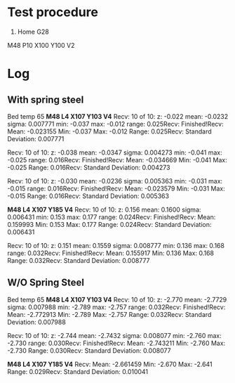 
# Test procedure
1. Home
 G28
 
 M48 P10 X100 Y100 V2
 

# Log
## With spring steel
Bed temp 65
**M48 L4 X107 Y103 V4**
Recv: 10 of 10: z: -0.022 mean: -0.0232 sigma: 0.007771 min: -0.037 max: -0.012 range: 0.025Recv: Finished!Recv: Mean: -0.023155 Min: -0.037 Max: -0.012 Range: 0.025Recv: Standard Deviation: 0.007771

Recv: 10 of 10: z: -0.038 mean: -0.0347 sigma: 0.004273 min: -0.041 max: -0.025 range: 0.016Recv: Finished!Recv: Mean: -0.034669 Min: -0.041 Max: -0.025 Range: 0.016Recv: Standard Deviation: 0.004273

Recv: 10 of 10: z: -0.030 mean: -0.0236 sigma: 0.005363 min: -0.031 max: -0.015 range: 0.016Recv: Finished!Recv: Mean: -0.023579 Min: -0.031 Max: -0.015 Range: 0.016Recv: Standard Deviation: 0.005363

**M48 L4 X107 Y185 V4**
Recv: 10 of 10: z: 0.156 mean: 0.1600 sigma: 0.006431 min: 0.153 max: 0.177 range: 0.024Recv: Finished!Recv: Mean: 0.159993 Min: 0.153 Max: 0.177 Range: 0.024Recv: Standard Deviation: 0.006431

Recv: 10 of 10: z: 0.151 mean: 0.1559 sigma: 0.008777 min: 0.136 max: 0.168 range: 0.032Recv: Finished!Recv: Mean: 0.155917 Min: 0.136 Max: 0.168 Range: 0.032Recv: Standard Deviation: 0.008777

## W/O Spring Steel
Bed temp 65
**M48 L4 X107 Y103 V4**
Recv: 10 of 10: z: -2.770 mean: -2.7729 sigma: 0.007988 min: -2.789 max: -2.757 range: 0.032Recv: Finished!Recv: Mean: -2.772913 Min: -2.789 Max: -2.757 Range: 0.032Recv: Standard Deviation: 0.007988

Recv: 10 of 10: z: -2.744 mean: -2.7432 sigma: 0.008077 min: -2.760 max: -2.730 range: 0.030Recv: Finished!Recv: Mean: -2.743211 Min: -2.760 Max: -2.730 Range: 0.030Recv: Standard Deviation: 0.008077

**M48 L4 X107 Y185 V4**
Recv: Mean: -2.661459 Min: -2.670 Max: -2.641 Range: 0.029Recv: Standard Deviation: 0.010041

<!--stackedit_data:
eyJoaXN0b3J5IjpbLTE0MDQxNjUxMDIsMjA4NDMzMTY3NiwtMT
gwMDgyNjk5NywtMTIwMDU0MjQwMiwxMzIwNzM1OTI3LDk1MzY3
ODMyM119
-->